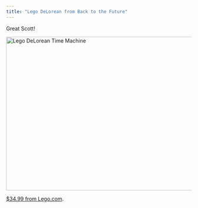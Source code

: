 ```yaml
---
title: "Lego DeLorean from Back to the Future"
---
```

<p>Great Scott!</p>
<p><img src="https://chrisenns.com/wp-content/uploads/2013/08/Screen-Shot-2013-08-01-at-8.20.15-AM-600x416.png" alt="Lego DeLorean Time Machine" width="600" height="416" class="aligncenter size-large wp-image-21567" /></p>
<p><a href="https://shop.lego.com/en-US/The-DeLorean-time-machine-21103">$34.99 from Lego.com</a>.</p>

